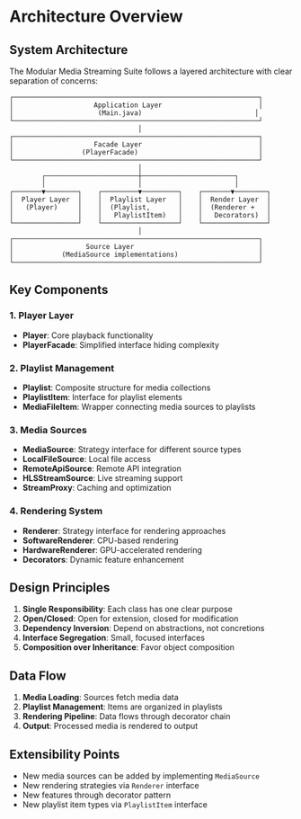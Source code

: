 # Architecture Overview

## System Architecture

The Modular Media Streaming Suite follows a layered architecture with clear separation of concerns:

```
┌─────────────────────────────────────────────────────────────┐
│                    Application Layer                        │
│                     (Main.java)                            │
└─────────────────────────────────────────────────────────────┘
                                │
┌─────────────────────────────────────────────────────────────┐
│                    Facade Layer                             │
│                 (PlayerFacade)                              │
└─────────────────────────────────────────────────────────────┘
                                │
        ┌───────────────────────┼───────────────────────┐
        │                       │                       │
┌───────▼────────┐    ┌─────────▼─────────┐    ┌───────▼────────┐
│  Player Layer  │    │  Playlist Layer   │    │  Render Layer  │
│   (Player)     │    │  (Playlist,       │    │  (Renderer +   │
│                │    │   PlaylistItem)   │    │   Decorators)  │
└────────────────┘    └───────────────────┘    └────────────────┘
                                │
┌─────────────────────────────────────────────────────────────┐
│                  Source Layer                               │
│            (MediaSource implementations)                    │
└─────────────────────────────────────────────────────────────┘
```

## Key Components

### 1. Player Layer
- **Player**: Core playback functionality
- **PlayerFacade**: Simplified interface hiding complexity

### 2. Playlist Management
- **Playlist**: Composite structure for media collections
- **PlaylistItem**: Interface for playlist elements
- **MediaFileItem**: Wrapper connecting media sources to playlists

### 3. Media Sources
- **MediaSource**: Strategy interface for different source types
- **LocalFileSource**: Local file access
- **RemoteApiSource**: Remote API integration
- **HLSStreamSource**: Live streaming support
- **StreamProxy**: Caching and optimization

### 4. Rendering System
- **Renderer**: Strategy interface for rendering approaches
- **SoftwareRenderer**: CPU-based rendering
- **HardwareRenderer**: GPU-accelerated rendering
- **Decorators**: Dynamic feature enhancement

## Design Principles

1. **Single Responsibility**: Each class has one clear purpose
2. **Open/Closed**: Open for extension, closed for modification
3. **Dependency Inversion**: Depend on abstractions, not concretions
4. **Interface Segregation**: Small, focused interfaces
5. **Composition over Inheritance**: Favor object composition

## Data Flow

1. **Media Loading**: Sources fetch media data
2. **Playlist Management**: Items are organized in playlists
3. **Rendering Pipeline**: Data flows through decorator chain
4. **Output**: Processed media is rendered to output

## Extensibility Points

- New media sources can be added by implementing `MediaSource`
- New rendering strategies via `Renderer` interface
- New features through decorator pattern
- New playlist item types via `PlaylistItem` interface
